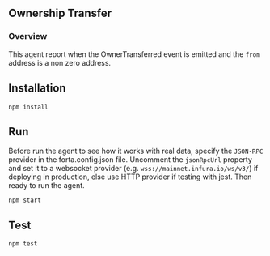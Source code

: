 ## Ownership Transfer

### Overview

This agent report when the OwnerTransferred event is emitted and the `from` address is a non zero address.

## Installation

```
npm install
```

## Run

Before run the agent to see how it works with real data, specify the `JSON-RPC` provider in the forta.config.json file. Uncomment the `jsonRpcUrl` property and set it to a websocket provider (e.g. `wss://mainnet.infura.io/ws/v3/`) if deploying in production, else use HTTP provider if testing with jest. Then ready to run the agent.

```
npm start
```

## Test

```
npm test
```
